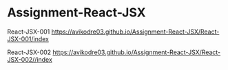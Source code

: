 # Assignment-React-JSX

React-JSX-001
https://avikodre03.github.io/Assignment-React-JSX/React-JSX-001/index

React-JSX-002
https://avikodre03.github.io/Assignment-React-JSX/React-JSX-002//index

